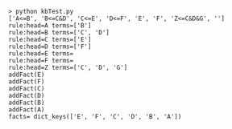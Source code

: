     > python kbTest.py
    ['A<=B', 'B<=C&D', 'C<=E', 'D<=F', 'E', 'F', 'Z<=C&D&G', '']
    rule:head=A terms=['B']     
    rule:head=B terms=['C', 'D']
    rule:head=C terms=['E']     
    rule:head=D terms=['F']
    rule:head=E terms=
    rule:head=F terms=
    rule:head=Z terms=['C', 'D', 'G']
    addFact(E)
    addFact(F)
    addFact(C)
    addFact(D)
    addFact(B)
    addFact(A)
    facts= dict_keys(['E', 'F', 'C', 'D', 'B', 'A'])